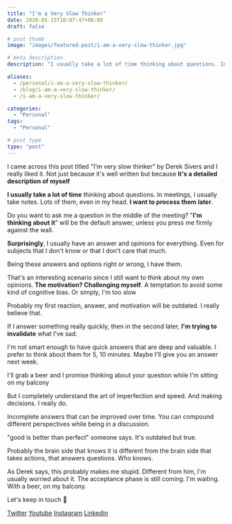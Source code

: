 ```yaml
---
title: "I'm a Very Slow Thinker"
date: 2020-05-15T10:07:47+06:00
draft: false

# post thumb
image: "images/featured-post/i-am-a-very-slow-thinker.jpg"

# meta description
description: "I usually take a lot of time thinking about questions. In meetings, I usually take notes. Lots of them, even in my head. I want to process them later. "

aliases:
  - /personal/i-am-a-very-slow-thinker/
  - /blog/i-am-a-very-slow-thinker/
  - /i-am-a-very-slow-thinker/

categories: 
  - "Personal"
tags:
  - "Personal"

# post type
type: "post"
---
```


I came across this post titled "I'm very slow thinker" by Derek Sivers and I really liked it. Not just because it's well written but because **it's a detailed description of myself**

**I usually take a lot of time** thinking about questions. In meetings, I usually take notes. Lots of them, even in my head. **I want to process them later**. 

Do you want to ask me a question in the middle of the meeting? "**I'm thinking about it**" will be the default answer, unless you press me firmly against the wall.

**Surprisingly**, I usually have an answer and opinions for everything. Even for subjects that I don't know or that I don't care that much. 

Being these answers and options right or wrong, I have them.

That's an interesting scenario since I still want to think about my own opinions. **The motivation? Challenging myself**. A temptation to avoid some kind of cognitive bias. Or simply, I'm too slow

Probably my first reaction, answer, and motivation will be outdated. I really believe that.

If I answer something really quickly, then in the second later, **I'm trying to invalidate** what I've sad. 

I'm not smart enough to have quick answers that are deep and valuable. I prefer to think about them for 5, 10 minutes. Maybe I'll give you an answer next week. 

I'll grab a beer and I promise thinking about your question while I'm sitting on my balcony

But I completely understand the art of imperfection and speed. And making decisions. I really do.

Incomplete answers that can be improved over time. You can compound different perspectives while being in a discussion. 

"good is better than perfect" someone says. It's outdated but true.

Probably the brain side that knows it is different from the brain side that takes actions, that answers questions. Who knows.

As Derek says, this probably makes me stupid. Different from him, I'm usually worried about it. The acceptance phase is still coming. I'm waiting. With a beer, on my balcony.

Let's keep in touch 🙂

[Twitter](https://twitter.com/_alex_gama/)
[Youtube](https://www.youtube.com/channel/UCn09BXJXOCPLARsqNvxEFuw?view_as=subscriber/)
[Instagram](https://www.instagram.com/_alex_gama)
[Linkedin](https://www.linkedin.com/in/alexandregama/)